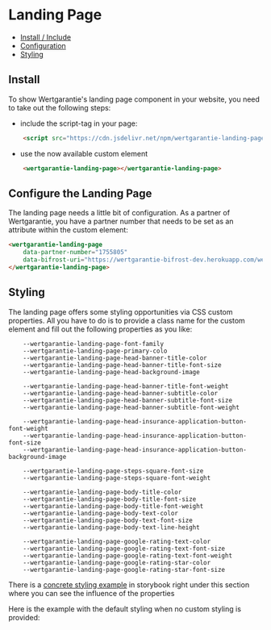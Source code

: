 # Landing Page

* [Install / Include](#install)
* [Configuration](#configure-the-landing-page)
* [Styling](#styling)

## Install

To show Wertgarantie's landing page component in your website, you need to take out the following steps:
- include the script-tag in your page: 
```html
    <script src="https://cdn.jsdelivr.net/npm/wertgarantie-landing-page/dist/landing-page.min.js" type="module"></script>
```
- use the now available custom element 
```html
    <wertgarantie-landing-page></wertgarantie-landing-page>
```

## Configure the Landing Page
The landing page needs a little bit of configuration. As a partner of Wertgarantie, you have a partner number that needs to be set as an attribute within the custom element:
```html
<wertgarantie-landing-page
    data-partner-number="1755805"
    data-bifrost-uri="https://wertgarantie-bifrost-dev.herokuapp.com/wertgarantie">
</wertgarantie-landing-page>
```

## Styling
The landing page offers some styling opportunities via CSS custom properties. All you have to do is to provide a class name for the custom element and fill out the following properties as you like:
```
    --wertgarantie-landing-page-font-family
    --wertgarantie-landing-page-primary-colo
    --wertgarantie-landing-page-head-banner-title-color
    --wertgarantie-landing-page-head-banner-title-font-size
    --wertgarantie-landing-page-head-background-image

    --wertgarantie-landing-page-head-banner-title-font-weight
    --wertgarantie-landing-page-head-banner-subtitle-color
    --wertgarantie-landing-page-head-banner-subtitle-font-size
    --wertgarantie-landing-page-head-banner-subtitle-font-weight

    --wertgarantie-landing-page-head-insurance-application-button-font-weight
    --wertgarantie-landing-page-head-insurance-application-button-font-size
    --wertgarantie-landing-page-head-insurance-application-button-background-image

    --wertgarantie-landing-page-steps-square-font-size
    --wertgarantie-landing-page-steps-square-font-weight

    --wertgarantie-landing-page-body-title-color
    --wertgarantie-landing-page-body-title-font-size
    --wertgarantie-landing-page-body-title-font-weight
    --wertgarantie-landing-page-body-text-color
    --wertgarantie-landing-page-body-text-font-size
    --wertgarantie-landing-page-body-text-line-height

    --wertgarantie-landing-page-google-rating-text-color
    --wertgarantie-landing-page-google-rating-text-font-size
    --wertgarantie-landing-page-google-rating-text-font-weight
    --wertgarantie-landing-page-google-rating-star-color
    --wertgarantie-landing-page-google-rating-star-font-size
```
There is a [concrete styling example](https://wertgarantie-ecom.github.io/bifrost-components/?path=/story/components-landing-page--landing-page-styling-example) in storybook right under this section where you can see the influence of the properties

Here is the example with the default styling when no custom styling is provided:

<wertgarantie-landing-page
    data-bifrost-uri="https://wertgarantie-bifrost-dev.herokuapp.com/wertgarantie"
    data-partner-number="1755805">
</wertgarantie-landing-page>